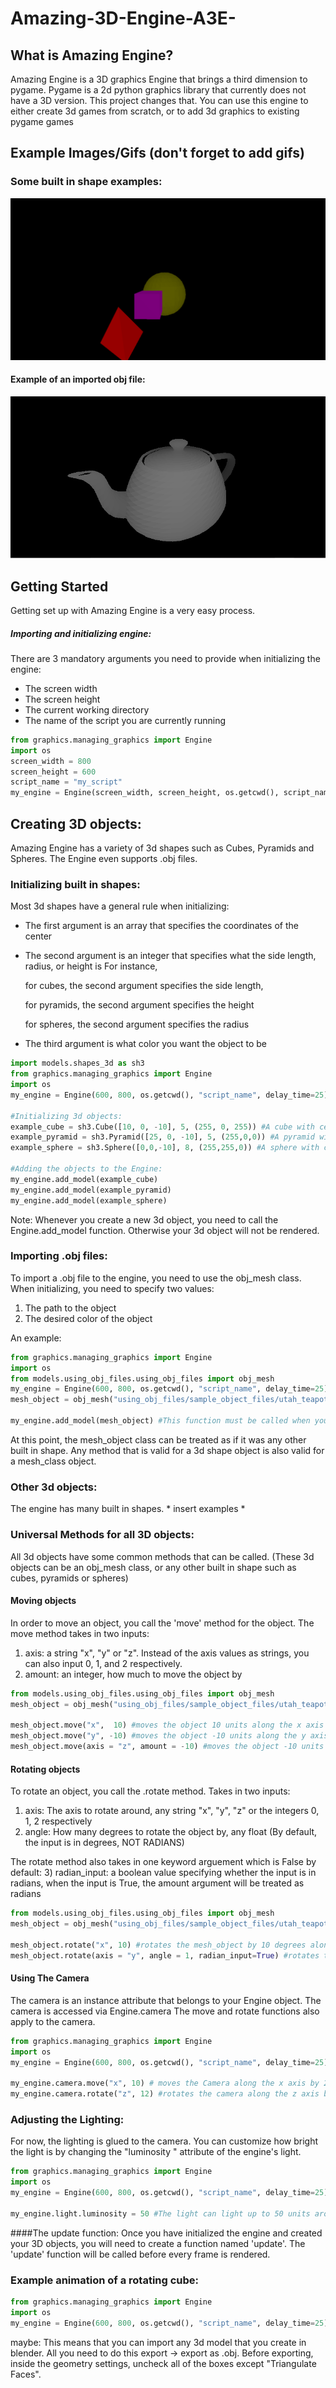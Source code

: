 # Amazing-3D-Engine-A3E-

## What is Amazing Engine?
Amazing Engine is a 3D graphics Engine that brings a third dimension to pygame.
Pygame is a 2d python graphics library that currently does not have a 3D version. This project changes that.
You can use this engine to either create 3d games from scratch, or to add 3d graphics to existing pygame games

## Example Images/Gifs (don't forget to add gifs)


### Some built in shape examples:
![](example_images/example_image_1.PNG)

#### Example of an imported obj file:
![](example_images/utah_teapot_example.PNG)

## Getting Started
Getting set up with Amazing Engine is a very easy process.
##### Importing and initializing engine:
There are 3 mandatory arguments you need to provide when initializing the engine:
* The screen width
* The screen height
* The current working directory 
* The name of the script you are currently running
```python
from graphics.managing_graphics import Engine
import os
screen_width = 800
screen_height = 600
script_name = "my_script"
my_engine = Engine(screen_width, screen_height, os.getcwd(), script_name, delay_time=25)

```

## Creating 3D objects:
Amazing Engine has a variety of 3d shapes such as Cubes, Pyramids and Spheres. The Engine even supports .obj files.

### Initializing built in shapes:
Most 3d shapes have a general rule when initializing:
* The first argument is an array that specifies the coordinates of the center
* The second argument is an integer that specifies what the side length, radius, or height is
    For instance, 
    
    for cubes, the second argument specifies the side length,
    
    for pyramids, the second argument specifies the height
    
    for spheres, the second argument specifies the radius 

* The third argument is what color you want the object to be
```python
import models.shapes_3d as sh3
from graphics.managing_graphics import Engine
import os
my_engine = Engine(600, 800, os.getcwd(), "script_name", delay_time=25) # initializing engine

#Initializing 3d objects:
example_cube = sh3.Cube([10, 0, -10], 5, (255, 0, 255)) #A cube with center at [10, 0, -10] with a side length of 5
example_pyramid = sh3.Pyramid([25, 0, -10], 5, (255,0,0)) #A pyramid with center at [25, 0, -10] with a height of 5
example_sphere = sh3.Sphere([0,0,-10], 8, (255,255,0)) #A sphere with center at [0, 0, -10] with a radius of 5

#Adding the objects to the Engine:
my_engine.add_model(example_cube)
my_engine.add_model(example_pyramid)
my_engine.add_model(example_sphere)
```

Note: Whenever you create a new 3d object, you need to call the Engine.add_model function. Otherwise your 3d object will
not be rendered.

####

### Importing .obj files:

To import a .obj file to the engine, you need to use the obj_mesh class.
When initializing, you need to specify two values:
1) The path to the object
2) The desired color of the object

An example:
```python
from graphics.managing_graphics import Engine
import os
from models.using_obj_files.using_obj_files import obj_mesh
my_engine = Engine(600, 800, os.getcwd(), "script_name", delay_time=25) # initializing engine
mesh_object = obj_mesh("using_obj_files/sample_object_files/utah_teapot.obj", color = (0,255,255))

my_engine.add_model(mesh_object) #This function must be called when you create any 3d object
```


At this point, the mesh_object class can be treated as if it was any other built in shape.
Any method that is valid for a 3d shape object is also valid for a mesh_class object.
 
### Other 3d objects:
The engine has many built in shapes. * insert examples *


 
 
### Universal Methods for all 3D objects:
All 3d objects have some common methods that can be called. (These 3d objects can be an obj_mesh class, or any other
 built in shape such as cubes, pyramids or spheres)

#### Moving objects
In order to move an object, you call the 'move' method for the object. The move method takes in two inputs:
1) axis: a string "x", "y" or "z". Instead of the axis values as strings, you can also input 0, 1, and 2 respectively.
2) amount: an integer, how much to move the object by

```python
from models.using_obj_files.using_obj_files import obj_mesh
mesh_object = obj_mesh("using_obj_files/sample_object_files/utah_teapot.obj", color = (0,255,255))

mesh_object.move("x",  10) #moves the object 10 units along the x axis
mesh_object.move("y", -10) #moves the object -10 units along the y axis
mesh_object.move(axis = "z", amount = -10) #moves the object -10 units along the z axis

```

#### Rotating objects
To rotate an object, you call the .rotate method. Takes in two inputs:
1) axis: The axis to rotate around, any string "x", "y", "z" or the integers 0, 1, 2 respectively
2) angle: How many degrees to rotate the object by, any float (By default, the input is in degrees, NOT RADIANS)

The rotate method also takes in one keyword arguement which is False by default:
3) radian_input: a boolean value specifying whether the input is in radians, when the input is True, the amount
 argument will be treated as radians
 
```python
from models.using_obj_files.using_obj_files import obj_mesh
mesh_object = obj_mesh("using_obj_files/sample_object_files/utah_teapot.obj", color = (0,255,255))

mesh_object.rotate("x", 10) #rotates the mesh_object by 10 degrees along the x axis
mesh_object.rotate(axis = "y", angle = 1, radian_input=True) #rotates the mesh_object by 1 radian along the y axis
```
 
#### Using The Camera
The camera is an instance attribute that belongs to your Engine object.
The camera is accessed via Engine.camera
The move and rotate functions also apply to the camera.

```python
from graphics.managing_graphics import Engine
import os
my_engine = Engine(600, 800, os.getcwd(), "script_name", delay_time=25) # initializing engine

my_engine.camera.move("x", 10) # moves the Camera along the x axis by 20 units
my_engine.camera.rotate("z", 12) #rotates the camera along the z axis by 12 degrees

```

### Adjusting the Lighting:
For now, the lighting is glued to the camera. You can customize how bright the light is by changing the "luminosity
" attribute of the engine's light.
```python
from graphics.managing_graphics import Engine
import os
my_engine = Engine(600, 800, os.getcwd(), "script_name", delay_time=25) # initializing engine

my_engine.light.luminosity = 50 #The light can light up to 50 units around itself
```

####The update function:
Once you have initialized the engine and created your 3D objects, you will need to create a function named 'update'.
The 'update' function will be called before every frame is rendered. 

### Example animation of a rotating cube:
```python
from graphics.managing_graphics import Engine
import os
my_engine = Engine(600, 800, os.getcwd(), "script_name", delay_time=25) # initializing engine
```



maybe:
This means that you can import any 3d model that you create in blender. All you need to do this
 export -> export as .obj.
Before exporting, inside the geometry settings,  uncheck all of the boxes except "Triangulate Faces".